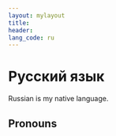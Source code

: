 ```yaml
---
layout: mylayout
title:
header:
lang_code: ru
---
```


# Русский язык

Russian is my native language.

## Pronouns
